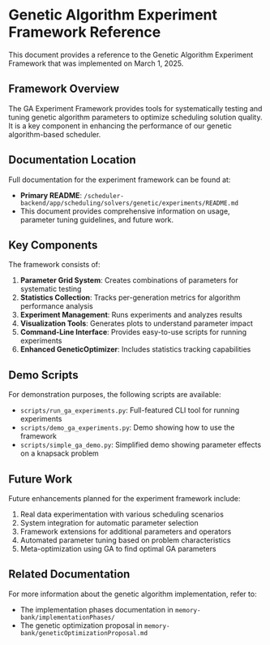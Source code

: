 # Genetic Algorithm Experiment Framework Reference

This document provides a reference to the Genetic Algorithm Experiment Framework that was implemented on March 1, 2025.

## Framework Overview

The GA Experiment Framework provides tools for systematically testing and tuning genetic algorithm parameters to optimize scheduling solution quality. It is a key component in enhancing the performance of our genetic algorithm-based scheduler.

## Documentation Location

Full documentation for the experiment framework can be found at:
- **Primary README**: `/scheduler-backend/app/scheduling/solvers/genetic/experiments/README.md`
- This document provides comprehensive information on usage, parameter tuning guidelines, and future work.

## Key Components

The framework consists of:

1. **Parameter Grid System**: Creates combinations of parameters for systematic testing
2. **Statistics Collection**: Tracks per-generation metrics for algorithm performance analysis
3. **Experiment Management**: Runs experiments and analyzes results
4. **Visualization Tools**: Generates plots to understand parameter impact
5. **Command-Line Interface**: Provides easy-to-use scripts for running experiments
6. **Enhanced GeneticOptimizer**: Includes statistics tracking capabilities

## Demo Scripts

For demonstration purposes, the following scripts are available:
- `scripts/run_ga_experiments.py`: Full-featured CLI tool for running experiments
- `scripts/demo_ga_experiments.py`: Demo showing how to use the framework
- `scripts/simple_ga_demo.py`: Simplified demo showing parameter effects on a knapsack problem

## Future Work

Future enhancements planned for the experiment framework include:
1. Real data experimentation with various scheduling scenarios
2. System integration for automatic parameter selection
3. Framework extensions for additional parameters and operators
4. Automated parameter tuning based on problem characteristics
5. Meta-optimization using GA to find optimal GA parameters

## Related Documentation

For more information about the genetic algorithm implementation, refer to:
- The implementation phases documentation in `memory-bank/implementationPhases/`
- The genetic optimization proposal in `memory-bank/geneticOptimizationProposal.md`
